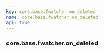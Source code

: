 ```yaml
---
key: core.base.fwatcher.on_deleted
name: core.base.fwatcher.on_deleted
api: true
---
```


### core.base.fwatcher.on_deleted
